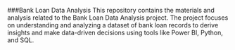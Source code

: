###Bank Loan Data Analysis
This repository contains the materials and analysis related to the Bank Loan Data Analysis project. The project focuses on understanding and analyzing a dataset of bank loan records to derive insights and make data-driven decisions using tools like Power BI, Python, and SQL.
